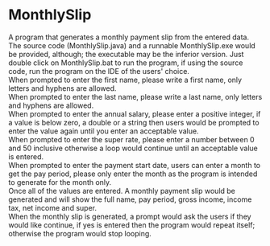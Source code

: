 # MonthlySlip
A program that generates a monthly payment slip from the entered data.
<br /> The source code (MonthlySlip.java) and a runnable MonthlySlip.exe would be provided, although; the executable may be the inferior version. Just double click on MonthlySlip.bat to run the program, if using the source code, run the program on the IDE of the users' choice.
<br /> When prompted to enter the first name, please write a first name, only letters and hyphens are allowed.
<br /> When prompted to enter the last name, please write a last name, only letters and hyphens are allowed.
<br /> When prompted to enter the annual salary, please enter a positive integer, if a value is below zero, a double or a string then users would be prompted to enter the value again until you enter an acceptable value.
<br /> When prompted to enter the super rate, please enter a number between 0 and 50 inclusive otherwise a loop would continue until an acceptable value is entered.
<br /> When prompted to enter the payment start date, users can enter a month to get the pay period, please only enter the month as the program is intended to generate for the month only.
<br /> Once all of the values are entered. A monthly payment slip would be generated and will show the full name, pay period, gross income, income tax, net income and super.
<br /> When the monthly slip is generated, a prompt would ask the users if they would like continue, if yes is entered then the program would repeat itself; otherwise the program would stop looping.  
